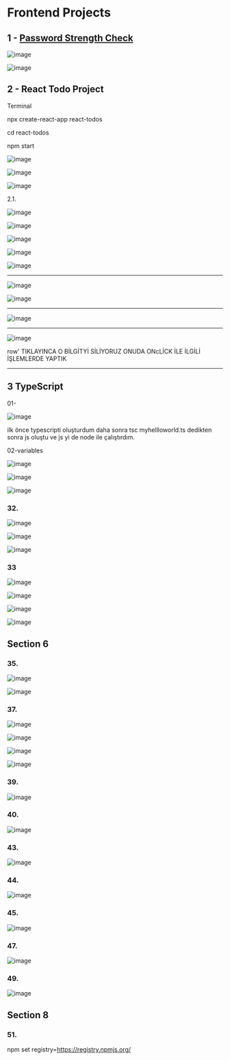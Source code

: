 # Frontend Projects

## 1 - <a href="https://github.com/edakass/JavaScript/tree/main/Password-Strength-Check">Password Strength Check </a>


![image](https://user-images.githubusercontent.com/61595808/205874454-c02a9547-597a-493b-9439-a4fc19f77c25.png)


![image](https://user-images.githubusercontent.com/61595808/205874576-3d2370dc-c383-402a-b498-4b7ee488ee69.png)


## 2 - React Todo Project

Terminal

npx create-react-app react-todos

cd react-todos

npm start

![image](https://user-images.githubusercontent.com/61595808/206280261-b12c1bf0-63e4-4ae9-a3ae-d670325d9457.png)

![image](https://user-images.githubusercontent.com/61595808/206280410-64e3dd08-4ba5-4dcf-b112-b950c5f43bd9.png)

![image](https://user-images.githubusercontent.com/61595808/206280772-b259251b-3e0c-4fb4-819a-1f604e5a992b.png)

2.1.

![image](https://user-images.githubusercontent.com/61595808/206559692-821b7258-fca8-49de-98bd-131823c3d465.png)

![image](https://user-images.githubusercontent.com/61595808/209396397-3bb2e0e7-8f07-4681-93c6-60def2b315ff.png)

![image](https://user-images.githubusercontent.com/61595808/209396413-099c91e8-3f0e-4d18-9233-a736959a22da.png)


![image](https://user-images.githubusercontent.com/61595808/209396430-f244e35d-4512-43c8-b22a-1ed32fd29a40.png)

![image](https://user-images.githubusercontent.com/61595808/209582034-0180c650-ecf4-4f28-864f-be0c8aba5e35.png)

------------------------------------------------------------------



![image](https://user-images.githubusercontent.com/61595808/209986459-08f207e1-4643-4e47-9d79-f60b4413f19a.png)



![image](https://user-images.githubusercontent.com/61595808/209986442-34356bde-b5d9-4de0-a0b8-645ff72412af.png)


-----------------------------------------------------------------------------------------------------------

![image](https://user-images.githubusercontent.com/61595808/209987509-a6fbe063-250d-418c-ba22-0d85dbf5c11e.png)

----------------------

![image](https://user-images.githubusercontent.com/61595808/210156230-9d8ec89a-1ad5-4b35-a46b-61b8840f61df.png)

row' TIKLAYINCA O BİLGİTYİ SİLİYORUZ ONUDA ONcLİCK İLE İLGİLİ İŞLEMLERDE YAPTIK


--------------------


## 3 TypeScript

01-

![image](https://user-images.githubusercontent.com/61595808/210220592-2432d562-dd07-4a69-97d9-1711e54b73df.png)


ilk önce typescripti oluşturdum daha sonra  tsc myhellloworld.ts dedikten sonra js oluştu ve js yi de  node ile çalıştırdım.

02-variables

![image](https://user-images.githubusercontent.com/61595808/210256380-5acd18e9-b631-4eb4-aa1a-39d9a57c9458.png)

![image](https://user-images.githubusercontent.com/61595808/210274783-80aef535-dcf0-46b5-aeca-2abb3d0cfec1.png)

![image](https://user-images.githubusercontent.com/61595808/210278078-f6dd8e4d-4175-4358-99f2-d5d734ed1b9a.png)

### 32.

![image](https://user-images.githubusercontent.com/61595808/210444446-66517910-3681-45d6-acbd-12cba13656e7.png)

![image](https://user-images.githubusercontent.com/61595808/210445020-ed22792c-31df-4427-a1bd-81a95c1272c6.png)

![image](https://user-images.githubusercontent.com/61595808/210446061-c5eaaece-b6d7-4d0d-8434-792f30cce48a.png)

### 33

![image](https://user-images.githubusercontent.com/61595808/210446689-ecbb0487-c0a4-44e0-8c1d-64edff64f80f.png)

![image](https://user-images.githubusercontent.com/61595808/210447191-dfea2ac3-88fe-42c3-871c-092268001d51.png)

![image](https://user-images.githubusercontent.com/61595808/210447887-b65ae9c2-65f8-4cbb-ba67-0d4bfbb7face.png)

![image](https://user-images.githubusercontent.com/61595808/210448805-30b20b31-726e-4fb8-8140-beeede4ec399.png)

## Section 6

### 35. 

![image](https://user-images.githubusercontent.com/61595808/210647920-15ce0ead-f67d-4739-b6df-016ddd7be4b1.png)

![image](https://user-images.githubusercontent.com/61595808/210649005-e530f5ac-689d-4046-b120-912987c26f85.png)

### 37.

![image](https://user-images.githubusercontent.com/61595808/210665612-bdf2c6c8-b75e-4d00-ba82-ddfc3745ecea.png)

![image](https://user-images.githubusercontent.com/61595808/210665647-3a428250-c63f-4f09-b21e-cfe63577b41e.png)

![image](https://user-images.githubusercontent.com/61595808/210665676-4ec3c6ce-26ab-4a65-9feb-8dc32ee7d316.png)

![image](https://user-images.githubusercontent.com/61595808/210666724-57b2a6af-7a69-4572-9eea-8aa6399d7027.png)


### 39.

![image](https://user-images.githubusercontent.com/61595808/210827493-79ceb153-a5c0-452f-b05c-ecce255ee2d0.png)

### 40.

![image](https://user-images.githubusercontent.com/61595808/210833769-050540b3-06fa-4479-97b9-51ede9df405c.png)


### 43.

![image](https://user-images.githubusercontent.com/61595808/211017893-6d110f2f-c03a-4b36-802b-ee746ac5cd2d.png)


### 44.

![image](https://user-images.githubusercontent.com/61595808/211019631-e947f6b1-67c8-40db-ad56-6edaf9b2b310.png)

### 45.

![image](https://user-images.githubusercontent.com/61595808/211072107-8227adf7-3939-4a06-bf08-dba61189e749.png)

### 47.

![image](https://user-images.githubusercontent.com/61595808/211096716-ec5bb245-9474-45f8-bbf4-78e296c698a4.png)

### 49.

![image](https://user-images.githubusercontent.com/61595808/211103629-243cb6bc-3957-4530-9f33-8b20c7d23a3b.png)

## Section 8 

### 51.

 npm set registry=https://registry.npmjs.org/




